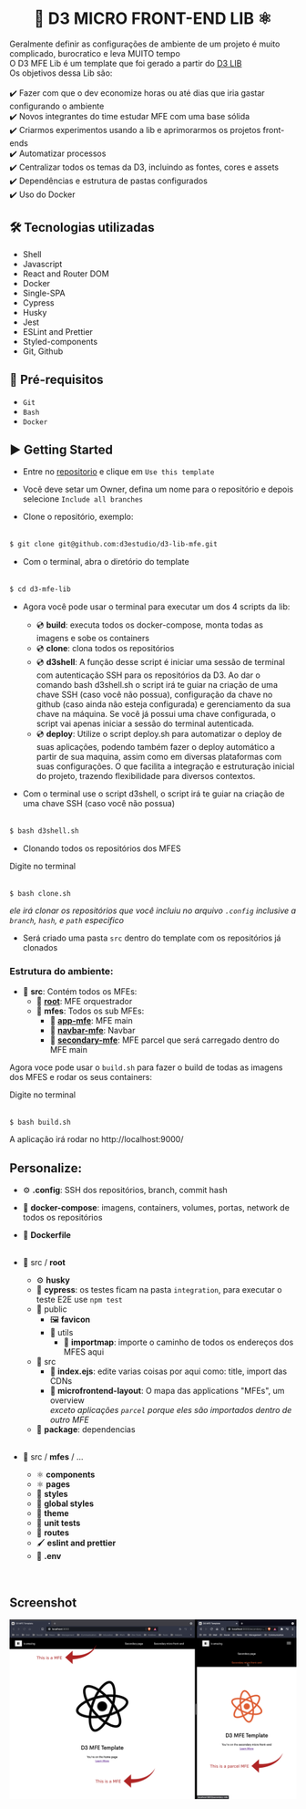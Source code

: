  
<h1  align="center">🧩 D3 MICRO FRONT-END LIB ⚛️</h1>

Geralmente definir as configurações de ambiente de um projeto é muito complicado, burocratico e leva MUITO tempo<br/>
O D3 MFE Lib é um template que foi gerado a partir do [D3 LIB]<br/>
Os objetivos dessa Lib são:
<br/><br/>
	✔️ Fazer com que o dev economize horas ou até dias que iria gastar configurando o ambiente<br/>
	✔️ Novos integrantes do time estudar MFE com uma base sólida<br/>
	✔️ Criarmos experimentos usando a lib e aprimorarmos os projetos front-ends<br/>
	✔️ Automatizar processos<br/>
	✔️ Centralizar todos os temas da D3, incluindo as fontes, cores e assets<br/>
	✔️ Dependências e estrutura de pastas configurados<br />
	✔️ Uso do Docker<br/>

## 🛠️ Tecnologias utilizadas
- Shell
- Javascript
- React and Router DOM
- Docker
- Single-SPA
- Cypress
- Husky
- Jest
- ESLint and Prettier
- Styled-components
- Git, Github

## 🔎 Pré-requisitos <br/>
- `Git`
- `Bash`
- `Docker`

## ▶️ Getting Started
- Entre no [repositorio] e clique em `Use this template` 

- Você deve setar um Owner, defina um nome para o repositório e depois selecione `Include all branches`

- Clone o repositório, exemplo:

```bash

$ git clone git@github.com:d3estudio/d3-lib-mfe.git

```

- Com o terminal, abra o diretório do template

```bash

$ cd d3-mfe-lib

```

- Agora você pode usar o terminal para executar um dos 4 scripts da lib:<br/>
	- 💿 <b>build</b>: executa todos os docker-compose, monta todas as imagens e sobe os containers
	- 💿 <b>clone</b>: clona todos os repositórios
	- 💿 <b>d3shell</b>: A função desse script é iniciar uma sessão de terminal com autenticação SSH para os repositórios da D3. Ao dar o comando bash d3shell.sh o script irá te guiar na criação de uma chave SSH (caso você não possua), configuração da chave no github (caso ainda não esteja configurada) e gerenciamento da sua chave na máquina. Se você já possui uma chave configurada, o script vai apenas iniciar a sessão do terminal autenticada.
	- 💿 <b>deploy</b>: Utilize o script deploy.sh para automatizar o deploy de suas aplicações, podendo também fazer o deploy automático a partir de sua maquina, assim como em diversas plataformas com suas configurações. O que facilita a integração e estruturação inicial do projeto, trazendo flexibilidade para diversos contextos.

- Com o terminal use o script d3shell, o script irá te guiar na criação de uma chave SSH (caso você não possua)

```bash

$ bash d3shell.sh

```

- Clonando todos os repositórios dos MFES

Digite no terminal 

```bash

$ bash clone.sh

```

<i>ele irá clonar os repositórios que você incluiu no arquivo `.config` inclusive a `branch`, `hash`, e `path` especifico</i><br/>

- Será criado uma pasta `src` dentro do template com os repositórios já clonados

### Estrutura do ambiente:
- 📂 <b>src</b>: Contém todos os MFEs:
    - 📂 <b>[root]</b>: MFE orquestrador <br/>
    - 📂 <b>mfes</b>: Todos os sub MFEs: <br/>
		- 📂 <b>[app-mfe]</b>: MFE main<br/>
		- 📂 <b>[navbar-mfe]</b>: Navbar<br/>
		- 📂 <b>[secondary-mfe]</b>: MFE parcel que será carregado dentro do MFE main<br/>

Agora voce pode usar o `build.sh` para fazer o build de todas as imagens dos MFES e rodar os seus containers:

Digite no terminal

```bash 

$ bash build.sh

```

A aplicação irá rodar no http://localhost:9000/ 

## Personalize:<br/>
- ⚙️ <b>.config</b>: SSH dos repositórios, branch, commit hash
- 🐋 <b>docker-compose</b>: imagens, containers, volumes, portas, network de todos os repositórios
- 🐋 <b>Dockerfile</b><br/><br/>

- 📂 src / <b>root</b><br/>
	- ⚙️ <b>husky</b>
	- 🧪 <b>cypress</b>: os testes ficam na pasta `integration`, para executar o teste E2E use `npm test`
	- 📂 public
		- 🖼️ <b>favicon</b>
		- 📂 utils
			- 📄 <b>importmap</b>: importe o caminho de todos os endereços dos MFES aqui
	- 📂 src
		- 📄 <b>index.ejs</b>: edite varias coisas por aqui como: title, import das CDNs
		- 📄 <b>microfrontend-layout</b>: O mapa das applications "MFEs", um overview<br/>
		<i>exceto aplicações `parcel` porque eles são importados dentro de outro MFE</i>
	- 📄 <b>package</b>: dependencias<br/><br/>

- 📂 src / <b>mfes</b> / ...
	- ⚛️ <b>components</b>
	- ⚛️ <b>pages</b>
	- 💅 <b>styles</b>
	- 💅 <b>global styles</b>
	- 🎨 <b>theme</b>
	- 🧪 <b>unit tests</b>
	- 🚏 <b>routes</b>
	- 🖌 <b>eslint and prettier</b>
	- 📄 <b>.env</b><br/>
<br/>

## Screenshot

![](.d3-lib/docs/screenshot.png) 
<br/>

[D3 LIB]: https://github.com/d3estudio/d3-lib
[repositorio]: https://github.com/d3estudio/d3-lib-mfe
[root]: https://github.com/d3estudio/d3-lib-mfe-root
[app-mfe]: https://github.com/d3estudio/d3-lib-mfe-app
[navbar-mfe]: https://github.com/d3estudio/d3-lib-mfe-navbar
[secondary-mfe]: https://github.com/d3estudio/d3-lib-mfe-secondary
